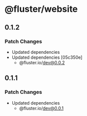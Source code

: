 # @fluster/website

## 0.1.2

### Patch Changes

- Updated dependencies
- Updated dependencies [05c350e]
  - @fluster.io/dev@0.0.2

## 0.1.1

### Patch Changes

- Updated dependencies
  - @fluster.io/dev@0.0.1
